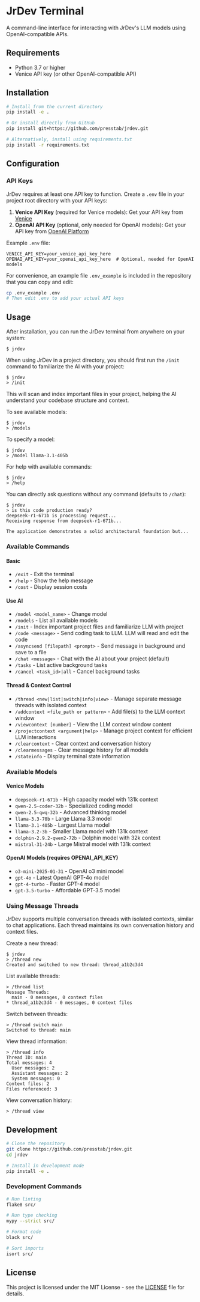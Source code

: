 # JrDev Terminal

A command-line interface for interacting with JrDev's LLM models using OpenAI-compatible APIs.

## Requirements

- Python 3.7 or higher
- Venice API key (or other OpenAI-compatible API)

## Installation

```bash
# Install from the current directory
pip install -e .

# Or install directly from GitHub
pip install git+https://github.com/presstab/jrdev.git

# Alternatively, install using requirements.txt
pip install -r requirements.txt
```

## Configuration

### API Keys

JrDev requires at least one API key to function. Create a `.env` file in your project root directory with your API keys:

1. **Venice API Key** (required for Venice models): Get your API key from [Venice](https://venice.ai)
2. **OpenAI API Key** (optional, only needed for OpenAI models): Get your API key from [OpenAI Platform](https://platform.openai.com/api-keys)

Example `.env` file:

```
VENICE_API_KEY=your_venice_api_key_here
OPENAI_API_KEY=your_openai_api_key_here  # Optional, needed for OpenAI models
```

For convenience, an example file `.env_example` is included in the repository that you can copy and edit:

```bash
cp .env_example .env
# Then edit .env to add your actual API keys
```

## Usage

After installation, you can run the JrDev terminal from anywhere on your system:

```
$ jrdev
```

When using JrDev in a project directory, you should first run the `/init` command to familiarize the AI with your project:

```
$ jrdev
> /init
```

This will scan and index important files in your project, helping the AI understand your codebase structure and context.

To see available models:

```
$ jrdev
> /models
```

To specify a model:

```
$ jrdev
> /model llama-3.1-405b
```

For help with available commands:

```
$ jrdev
> /help
```

You can directly ask questions without any command (defaults to `/chat`):

```
$ jrdev
> is this code production ready?
deepseek-r1-671b is processing request...
Receiving response from deepseek-r1-671b...

The application demonstrates a solid architectural foundation but...
```

### Available Commands

#### Basic
- `/exit` - Exit the terminal
- `/help` - Show the help message
- `/cost` - Display session costs

#### Use AI
- `/model <model_name>` - Change model
- `/models` - List all available models
- `/init` - Index important project files and familiarize LLM with project
- `/code <message>` - Send coding task to LLM. LLM will read and edit the code
- `/asyncsend [filepath] <prompt>` - Send message in background and save to a file
- `/chat <message>` - Chat with the AI about your project (default)
- `/tasks` - List active background tasks
- `/cancel <task_id>|all` - Cancel background tasks

#### Thread & Context Control
- `/thread <new|list|switch|info|view>` - Manage separate message threads with isolated context
- `/addcontext <file_path or pattern>` - Add file(s) to the LLM context window
- `/viewcontext [number]` - View the LLM context window content
- `/projectcontext <argument|help>` - Manage project context for efficient LLM interactions
- `/clearcontext` - Clear context and conversation history
- `/clearmessages` - Clear message history for all models
- `/stateinfo` - Display terminal state information

### Available Models

#### Venice Models
- `deepseek-r1-671b` - High capacity model with 131k context
- `qwen-2.5-coder-32b` - Specialized coding model
- `qwen-2.5-qwq-32b` - Advanced thinking model
- `llama-3.3-70b` - Large Llama 3.3 model
- `llama-3.1-405b` - Largest Llama model
- `llama-3.2-3b` - Smaller Llama model with 131k context
- `dolphin-2.9.2-qwen2-72b` - Dolphin model with 32k context
- `mistral-31-24b` - Large Mistral model with 131k context

#### OpenAI Models (requires OPENAI_API_KEY)
- `o3-mini-2025-01-31` - OpenAI o3 mini model
- `gpt-4o` - Latest OpenAI GPT-4o model
- `gpt-4-turbo` - Faster GPT-4 model
- `gpt-3.5-turbo` - Affordable GPT-3.5 model

### Using Message Threads

JrDev supports multiple conversation threads with isolated contexts, similar to chat applications. Each thread maintains its own conversation history and context files.

Create a new thread:
```
$ jrdev
> /thread new
Created and switched to new thread: thread_a1b2c3d4
```

List available threads:
```
> /thread list
Message Threads:
  main - 0 messages, 0 context files
* thread_a1b2c3d4 - 0 messages, 0 context files
```

Switch between threads:
```
> /thread switch main
Switched to thread: main
```

View thread information:
```
> /thread info
Thread ID: main
Total messages: 4
  User messages: 2
  Assistant messages: 2
  System messages: 0
Context files: 2
Files referenced: 3
```

View conversation history:
```
> /thread view
```

## Development

```bash
# Clone the repository
git clone https://github.com/presstab/jrdev.git
cd jrdev

# Install in development mode
pip install -e .
```

### Development Commands

```bash
# Run linting
flake8 src/

# Run type checking
mypy --strict src/

# Format code
black src/

# Sort imports
isort src/
```

## License

This project is licensed under the MIT License - see the [LICENSE](LICENSE) file for details.